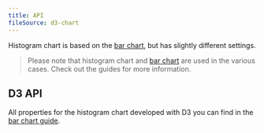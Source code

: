 ```yaml
---
title: API
fileSource: d3-chart
---
```


Histogram chart is based on the [bar chart](/data-display/bar-chart), but has slightly different settings.

> Please note that histogram chart and [bar chart](/data-display/bar-chart) are used in the various cases. Check out the guides for more information.

## D3 API

All properties for the histogram chart developed with D3 you can find in the [bar chart guide](/data-display/bar-chart/bar-chart-api).
